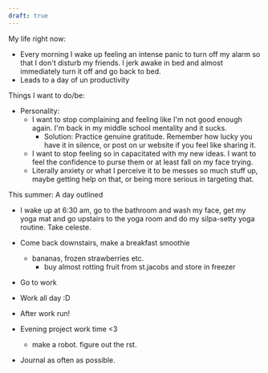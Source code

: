 ```yaml
---
draft: true
---
```

My life right now: 

- Every morning I wake up feeling an intense panic to turn off my alarm so that I don't disturb my friends. I jerk awake in bed and almost immediately turn it off and go back to bed.
- Leads to a day of un productivity 

Things I want to do/be: 

- Personality: 
	- I want to stop complaining and feeling like I'm not good enough again. I'm back in my middle school mentality and it sucks. 
		- Solution: Practice genuine gratitude. Remember how lucky you have it in silence, or post on ur website if you feel like sharing it. 
	- I want to stop feeling so in capacitated with my new ideas. I want to feel the confidence to purse them or at least fall on my face trying. 
	- Literally anxiety or what I perceive it to be messes so much stuff up, maybe getting help on that, or being more serious in targeting that. 

This summer: A day outlined 
- I wake up at 6:30 am, go to the bathroom and wash my face, get my yoga mat and go upstairs to the yoga room and do my silpa-setty yoga routine. Take celeste. 
- Come back downstairs, make a breakfast smoothie 
	- bananas, frozen strawberries etc. 
		- buy almost rotting fruit from st.jacobs and store in freezer 
- Go to work 
- Work all day :D 

- After work run! 
- Evening project work time <3
	- make a robot. figure out the rst. 
- Journal as often as possible.
